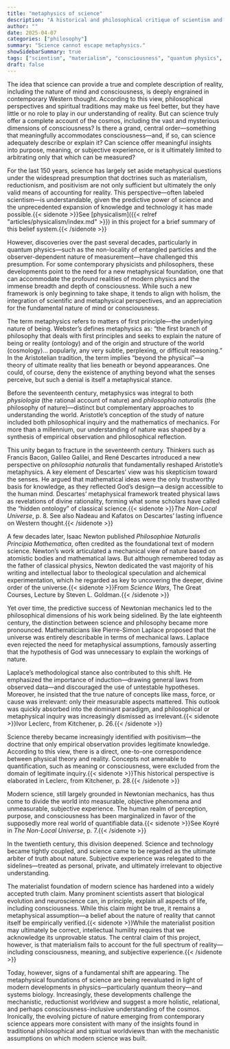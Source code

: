 ```yaml
---
title: "metaphysics of science"
description: "A historical and philosophical critique of scientism and the metaphysical assumptions underlying modern science"
author: ""
date: 2025-04-07
categories: ["philosophy"]
summary: "Science cannot escape metaphysics."
showSidebarSummary: true
tags: ["scientism", "materialism", "consciousness", "quantum physics", "metaphysics"]
draft: false
---
```


The idea that science can provide a true and complete description of reality, including the nature of mind and consciousness, is deeply engrained in contemporary Western thought. According to this view, philosophical perspectives and spiritual traditions may make us feel better, but they have little or no role to play in our understanding of reality. But can science truly offer a complete account of the cosmos, including the vast and mysterious dimensions of consciousness? Is there a grand, central order—something that meaningfully accommodates consciousness—and, if so, can science adequately describe or explain it? Can science offer meaningful insights into purpose, meaning, or subjective experience, or is it ultimately limited to arbitrating only that which can be measured?

For the last 150 years, science has largely set aside metaphysical questions under the widespread presumption that doctrines such as materialism, reductionism, and positivism are not only sufficient but ultimately the only valid means of accounting for reality. This perspective—often labeled scientism—is understandable, given the predictive power of science and the unprecedented expansion of knowledge and technology it has made possible.{{< sidenote >}}See [physicalism]({{< relref "articles/physicalism/index.md" >}})
in this project for a brief summary of this belief system.{{< /sidenote >}}


However, discoveries over the past several decades, particularly in quantum physics—such as the non-locality of entangled particles and the observer-dependent nature of measurement—have challenged this presumption. For some contemporary physicists and philosophers, these developments point to the need for a new metaphysical foundation, one that can accommodate the profound realities of modern physics and the immense breadth and depth of consciousness. While such a new framework is only beginning to take shape, it tends to align with holism, the integration of scientific and metaphysical perspectives, and an appreciation for the fundamental nature of mind or consciousness.

The term metaphysics refers to matters of first principle—the underlying nature of being. Webster’s defines metaphysics as: “the first branch of philosophy that deals with first principles and seeks to explain the nature of being or reality (ontology) and of the origin and structure of the world (cosmology)… popularly, any very subtle, perplexing, or difficult reasoning.” In the Aristotelian tradition, the term implies “beyond the physical”—a theory of ultimate reality that lies beneath or beyond appearances. One could, of course, deny the existence of anything beyond what the senses perceive, but such a denial is itself a metaphysical stance.

Before the seventeenth century, metaphysics was integral to both *physiologia* (the rational account of nature) and *philosophia naturalis* (the philosophy of nature)—distinct but complementary approaches to understanding the world. Aristotle’s conception of the study of nature included both philosophical inquiry and the mathematics of mechanics. For more than a millennium, our understanding of nature was shaped by a synthesis of empirical observation and philosophical reflection.

This unity began to fracture in the seventeenth century. Thinkers such as Francis Bacon, Galileo Galilei, and René Descartes introduced a new perspective on *philosophia naturalis* that fundamentally reshaped Aristotle’s metaphysics. A key element of Descartes’ view was his skepticism toward the senses. He argued that mathematical ideas were the only trustworthy basis for knowledge, as they reflected God’s design—a design accessible to the human mind. Descartes’ metaphysical framework treated physical laws as revelations of divine rationality, forming what some scholars have called the “hidden ontology” of classical science.{{< sidenote >}}*The Non-Local Universe*, p. 8. See also Nadeau and Kafatos on Descartes’ lasting influence on Western thought.{{< /sidenote >}}

A few decades later, Isaac Newton published *Philosophiae Naturalis Principia Mathematica*, often credited as the foundational text of modern science. Newton’s work articulated a mechanical view of nature based on atomistic bodies and mathematical laws. But although remembered today as the father of classical physics, Newton dedicated the vast majority of his writing and intellectual labor to theological speculation and alchemical experimentation, which he regarded as key to uncovering the deeper, divine order of the universe.{{< sidenote >}}From *Science Wars*, The Great Courses, Lecture by Steven L. Goldman.{{< /sidenote >}}

Yet over time, the predictive success of Newtonian mechanics led to the philosophical dimensions of his work being sidelined. By the late eighteenth century, the distinction between science and philosophy became more pronounced. Mathematicians like Pierre-Simon Laplace proposed that the universe was entirely describable in terms of mechanical laws. Laplace even rejected the need for metaphysical assumptions, famously asserting that the hypothesis of God was unnecessary to explain the workings of nature.

Laplace’s methodological stance also contributed to this shift. He emphasized the importance of induction—drawing general laws from observed data—and discouraged the use of untestable hypotheses. Moreover, he insisted that the true nature of concepts like mass, force, or cause was irrelevant: only their measurable aspects mattered. This outlook was quickly absorbed into the dominant paradigm, and philosophical or metaphysical inquiry was increasingly dismissed as irrelevant.{{< sidenote >}}Ivor Leclerc, from Kitchener, p. 26.{{< /sidenote >}}


Science thereby became increasingly identified with positivism—the doctrine that only empirical observation provides legitimate knowledge. According to this view, there is a direct, one-to-one correspondence between physical theory and reality. Concepts not amenable to quantification, such as meaning or consciousness, were excluded from the domain of legitimate inquiry.{{< sidenote >}}This historical perspective is elaborated in Leclerc, from Kitchener, p. 28.{{< /sidenote >}}

Modern science, still largely grounded in Newtonian mechanics, has thus come to divide the world into measurable, objective phenomena and unmeasurable, subjective experience. The human realm of perception, purpose, and consciousness has been marginalized in favor of the supposedly more real world of quantifiable data.{{< sidenote >}}See Koyré in *The Non-Local Universe*, p. 7.{{< /sidenote >}}

In the twentieth century, this division deepened. Science and technology became tightly coupled, and science came to be regarded as the ultimate arbiter of truth about nature. Subjective experience was relegated to the sidelines—treated as personal, private, and ultimately irrelevant to objective understanding.

The materialist foundation of modern science has hardened into a widely accepted truth claim. Many prominent scientists assert that biological evolution and neuroscience can, in principle, explain all aspects of life, including consciousness. While this claim might be true, it remains a metaphysical assumption—a belief about the nature of reality that cannot itself be empirically verified.{{< sidenote >}}While the materialist position may ultimately be correct, intellectual humility requires that we acknowledge its unprovable status. The central claim of this project, however, is that materialism fails to account for the full spectrum of reality—including consciousness, meaning, and subjective experience.{{< /sidenote >}}


Today, however, signs of a fundamental shift are appearing. The metaphysical foundations of science are being reevaluated in light of modern developments in physics—particularly quantum theory—and systems biology. Increasingly, these developments challenge the mechanistic, reductionist worldview and suggest a more holistic, relational, and perhaps consciousness-inclusive understanding of the cosmos. Ironically, the evolving picture of nature emerging from contemporary science appears more consistent with many of the insights found in traditional philosophical and spiritual worldviews than with the mechanistic assumptions on which modern science was built.
